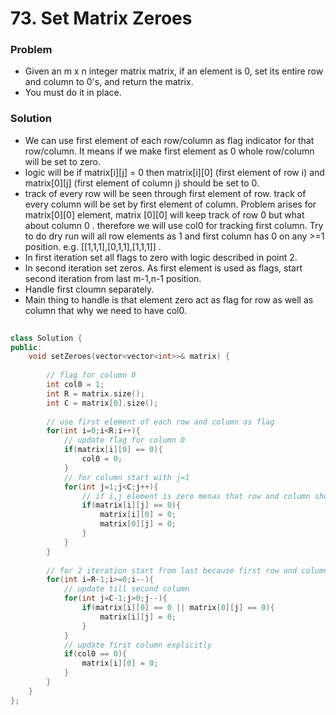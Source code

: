 # 73. Set Matrix Zeroes <leetcode>

### **Problem** 
- Given an m x n integer matrix matrix, if an element is 0, set its entire row and column to 0's, and return the matrix.
- You must do it in place.
    
### **Solution**
- We can use first element of each row/column as flag indicator for that row/column. It means if we make first element as 0 whole row/column will be set to zero.
- logic will be if matrix[i][j] = 0 then matrix[i][0] (first element of row i) and matrix[0][j] (first element of column j) should be set to 0.
- track of every row will be seen through first element of row. track of every column will be set by first element of column. Problem arises for matrix[0][0] element, matrix [0][0] will keep track of row 0 but what about column 0 . therefore we will use col0 for tracking first column. Try to do dry run will all row elements as 1 and first column has 0 on any >=1 position. e.g. [[1,1,1],[0,1,1],[1,1,1]] .  
- In first iteration set all flags to zero with logic described in point 2.
- In second iteration set zeros. As first element is used as flags, start second iteration from last m-1,n-1 position.
- Handle first cloumn separately.
- Main thing to handle is that element zero act as flag for row as well as column that why we need to have col0.

``` cpp
    
class Solution {
public:
    void setZeroes(vector<vector<int>>& matrix) {
        
        // flag for column 0
        int col0 = 1;
        int R = matrix.size();
        int C = matrix[0].size();
        
        // use first element of each row and column as flag
        for(int i=0;i<R;i++){
            // update flag for column 0
            if(matrix[i][0] == 0){
                col0 = 0;
            }
            // for column start with j=1
            for(int j=1;j<C;j++){
                // if i,j element is zero menas that row and column should be zero , so set i,0 and j,0 to 0.
                if(matrix[i][j] == 0){
                    matrix[i][0] = 0;
                    matrix[0][j] = 0;
                }    
            }
        }
        
        // for 2 iteration start from last because first row and column is used as flag, update them at last
        for(int i=R-1;i>=0;i--){
            // update till second column
            for(int j=C-1;j>0;j--){
                if(matrix[i][0] == 0 || matrix[0][j] == 0){
                    matrix[i][j] = 0;    
                } 
            }
            // update first column explicitly
            if(col0 == 0){
                matrix[i][0] = 0;        
            }
        }
    }
};

```
